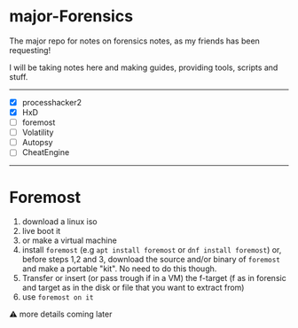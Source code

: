 # major-Forensics
The major repo for notes on forensics notes, as my friends has been requesting!

I will be taking notes here and making guides, providing tools, scripts and stuff.

---
- [X] processhacker2
- [X] HxD
- [ ] foremost
- [ ] Volatility
- [ ] Autopsy
- [ ] CheatEngine

---



# Foremost
1. download a linux iso
2. live boot it
3. or make a virtual machine
4. install `foremost` (e.g `apt install foremost` or `dnf install foremost`) or, before steps 1,2 and 3, download the source and/or binary of `foremost` and make a portable "kit". No need to do this though.
5. Transfer or insert (or pass trough if in a VM) the f-target (f as in forensic and target as in the disk or file that you want to extract from)
6. use `foremost on it`

⚠️ more details coming later
